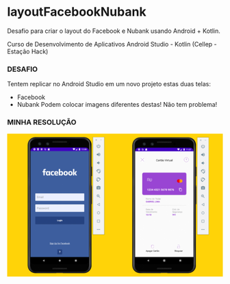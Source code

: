 # layoutFacebookNubank
Desafio para criar o layout do Facebook e Nubank usando Android + Kotlin.

Curso de Desenvolvimento de Aplicativos Android Studio - Kotlin (Cellep - Estação Hack)

### DESAFIO

Tentem replicar no Android Studio em um novo projeto estas duas telas: 
* Facebook 
* Nubank Podem colocar imagens diferentes destas! Não tem problema! 

### MINHA RESOLUÇÃO

![](img/layoutDev.png)
